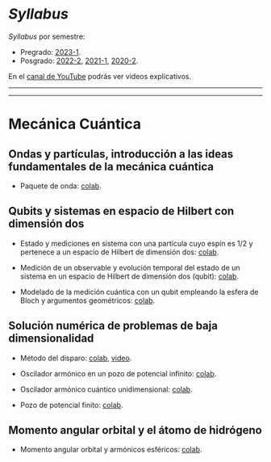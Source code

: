 # *Syllabus*

*Syllabus* por semestre: 
  + Pregrado: [2023-1](https://weekapp.co/#/1XCX6EsoFYfWEk4qSJZNVYgmANieOjzijifjA-7U_PnI/0).
  + Posgrado: [2022-2](https://weekapp.co/#/1H2g0W1caPWldbrk0I_nayFAP6YR2Jd9CzMSJXvvI1Uc/0), [2021-1](https://weekapp.co/#/1e9e0GrFn38glKQeWpfa4EfHZj9sJbOqBbrOTx936-QQ/0), [2020-2](https://weekapp.co/#/1ORJQOC0rXLhaU6Yz8GAoRPX7q2ZNTW0-pwZw_cp46Dc/0).

En el [canal de YouTube](https://www.youtube.com/playlist?list=PLQcmiXk5CJebw46SQwyBWuR65O31VbuB2) podrás ver videos explicativos.

---
---
# Mecánica Cuántica

## Ondas y partículas, introducción a las ideas fundamentales de la mecánica cuántica

+ Paquete de onda: [colab](https://colab.research.google.com/github/davidalejandromiranda/QuantumMechanics/blob/main/notebooks/es_PaqueteDeOnda.ipynb).

## Qubits y sistemas en espacio de Hilbert con dimensión dos

+ Estado y mediciones en sistema con una partícula cuyo espín es 1/2 y pertenece a un espacio de Hilbert de dimensión dos: [colab](https://colab.research.google.com/github/davidalejandromiranda/QuantumMechanics/blob/main/notebooks/es_SistemaEspinUnMedioMedidas.ipynb).

+ Medición de un observable y evolución temporal del estado de un sistema en un espacio de Hilbert de dimensión dos (qubit): [colab](https://colab.research.google.com/github/davidalejandromiranda/QuantumMechanics/blob/main/notebooks/es_EvolucionTemporalQubit.ipynb).

+ Modelado de la medición cuántica con un qubit empleando la esfera de Bloch y argumentos geométricos: [colab](https://colab.research.google.com/github/davidalejandromiranda/QuantumMechanics/blob/main/notebooks/es_ProbabilidadMedidaQubit.ipynb).

## Solución numérica de problemas de baja dimensionalidad

+ Método del disparo: [colab](https://colab.research.google.com/github/davidalejandromiranda/QuantumMechanics/blob/main/notebooks/es_SolucionNumericaMetodoDisparo1D.ipynb), [video](https://youtu.be/MvI0AC8jCks).

+ Oscilador armónico en un pozo de potencial infinito: [colab](https://colab.research.google.com/github/davidalejandromiranda/QuantumMechanics/blob/main/notebooks/es_OsciladorArmonicoEnPozoPotencialInfinito.ipynb).

+ Oscilador armónico cuántico unidimensional: [colab](https://colab.research.google.com/github/davidalejandromiranda/QuantumMechanics/blob/main/notebooks/es_OsciladorArmonico1D.ipynb).

+ Pozo de potencial finito: [colab](https://colab.research.google.com/github/davidalejandromiranda/QuantumMechanics/blob/main/notebooks/es_PozoPotencialFinito.ipynb).

## Momento angular orbital y el átomo de hidrógeno

+ Momento angular orbital y armónicos esféricos: [colab](https://colab.research.google.com/github/davidalejandromiranda/QuantumMechanics/blob/main/notebooks/es_MomentoAngularOrbitalArmonicosEsfericos.ipynb).